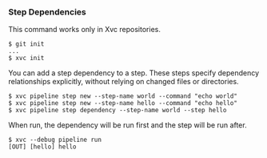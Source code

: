 
### Step Dependencies

This command works only in Xvc repositories.

```console
$ git init
...
$ xvc init
```

You can add a step dependency to a step. These steps specify dependency relationships explicitly, without relying on
 changed files or directories.

```console
$ xvc pipeline step new --step-name world --command "echo world"
$ xvc pipeline step new --step-name hello --command "echo hello"
$ xvc pipeline step dependency --step-name world --step hello
```

When run, the dependency will be run first and the step will be run after.

```console
$ xvc --debug pipeline run
[OUT] [hello] hello


```
